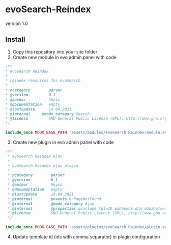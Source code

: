 # evoSearch-Reindex
version 1.0

## Install
1. Copy this repository into your site folder
2. Create new module in evo admin panel with code
```php
/**
* evoSearch Reindex
*
* reindex resources for evoSearch
*
* @category        parser
* @version         0.1
* @author          hkyss
* @documentation   empty
* @lastupdate      14.04.2021
* @internal    	@modx_category Search
* @license         GNU General Public License (GPL), http://www.gnu.org/copyleft/gpl.html
*/

include_once MODX_BASE_PATH.'assets/modules/evoSearch Reindex/module.evoSearch Reindex.tpl';
```
3. Create new plugin in evo admin panel with code
```php
/**
 * evoSearch Reindex Ajax
 *
 * evoSearch Reindex ajax plugin
 *
 * @category        parser
 * @version         0.1
 * @author          hkyss
 * @documentation   empty
 * @lastupdate      14.04.2021
 * @internal    	@events OnPageNotFound
 * @internal    	@modx_category Ajax
 * @internal    	@properties &include_tpl=ID шаблонов для обработки;string;1
 * @license         GNU General Public License (GPL), http://www.gnu.org/copyleft/gpl.html
 */

include_once MODX_BASE_PATH.'assets/plugins/evoSearch Reindex/plugin.evoSearch Reindex.php';
```
4. Update template id (ids with comma separator) in plugin configuration